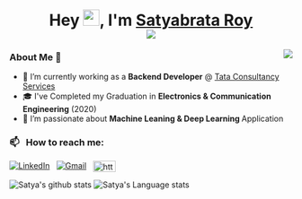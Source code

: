 <h1 align="center">
  Hey <img src="https://github.com/TheDudeThatCode/TheDudeThatCode/blob/master/Assets/Hi.gif" width="29px">, I'm <a href="https://www.linkedin.com/in/satyabrata-roy/">Satyabrata Roy</a>
  <br>
  <a href="https://www.kaggle.com/satyabrataroy">
    <img src="https://road-to-kaggle-grandmaster.vercel.app/api/simple/satyabrataroy">
  </a>
</h1>


<a href="https://www.kaggle.com/satyabrataroy">
    <img align="right" src="https://road-to-kaggle-grandmaster.vercel.app/api/badges/satyabrataroy/notebook">
</a>

### About Me 🚀
- 🔭 I’m currently working as a <b>Backend Developer</b> @ <a href="https://www.tcs.com/"> Tata Consultancy Services</a>
- 🎓 I've Completed my Graduation in <b>Electronics & Communication Engineering</b> (2020)
- 🌱 I’m passionate about <b> Machine Leaning & Deep Learning </b> Application

### 📫 &nbsp; How to reach me:
<a href="https://www.linkedin.com/in/satyabrata-roy/"><img alt="LinkedIn" src="https://img.shields.io/badge/linkedin%20-%230077B5.svg?&style=flat&logo=linkedin&logoColor=white"/></a> &nbsp;
<a href="mailto:satya.roy003@gmail.com"><img alt="Gmail" src="https://img.shields.io/badge/Gmail-D14836?style=flat&logo=gmail&logoColor=white" /></a> &nbsp;
<a href="https://kaggle.com/https://www.kaggle.com/satyabrataroy" target="blank"><img align="center" src="https://raw.githubusercontent.com/rahuldkjain/github-profile-readme-generator/master/src/images/icons/Social/kaggle.svg" alt="https://www.kaggle.com/satyabrataroy" height="20" width="40" /></a>


![Satya's github stats](https://github-readme-stats.vercel.app/api?username=SatyaRay003&show_icons=true&hide_border=true)
![Satya's Language stats](https://github-readme-stats-eight-theta.vercel.app/api/top-langs/?username=SatyaRay003&layout=compact&langs_count=8&hide_border=true)
